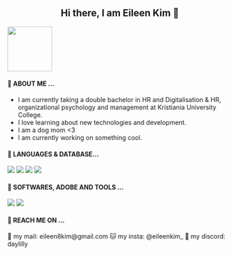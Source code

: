 <h2 align=center>Hi there, I am Eileen Kim 🎀 </h2>
<img src= "https://github.com/eileenkim-0/eileenkim-0/assets/158452147/f47c9a3c-d939-415f-8d85-e3c181e6ec94" height= "100px">


<h4 align=left> 🩷 ABOUT ME ... </h4>

- I am currently taking a double bachelor in HR and Digitalisation & HR, organizational psychology and management at Kristiania University College.
- I love learning about new technologies and development.
- I am a dog mom <3 
- I am currently working on something cool.
&nbsp; 

<h4 align=left> 🩷 LANGUAGES & DATABASE... </h4>
<img src= "https://img.shields.io/badge/MySQL-005C84?style=for-the-badge&logo=mysql&logoColor=white"> <img src="https://img.shields.io/badge/Visual_Studio_Code-0078D4?style=for-the-badge&logo=visual%20studio%20code&logoColor=white"> <img src="https://img.shields.io/badge/HTML5-E34F26?style=for-the-badge&logo=html5&logoColor=white"> <img src="https://img.shields.io/badge/css3-%231572B6.svg?style=for-the-badge&logo=css3&logoColor=white">
&nbsp; 
                                                                                                                                                                                                                                                                                                                                                
<h4 align=left> 🩷 SOFTWARES, ADOBE AND TOOLS ... </h4>
<img src="https://img.shields.io/badge/Adobe%20Photoshop-31A8FF?style=for-the-badge&logo=Adobe%20Photoshop&logoColor=black"> <img src="https://img.shields.io/badge/Canva-%2300C4CC.svg?&style=for-the-badge&logo=Canva&logoColor=white"> 


<h4 align=left> 🩷 REACH ME ON ... </h4>
🐶 my mail: eileen8kim@gmail.com
🐱 my insta: @eileenkim_
🦭 my discord: daylilly 
